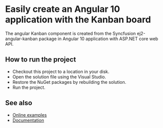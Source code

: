# Easily create an Angular 10 application with the Kanban board

The angular Kanban component is created from the Syncfusion ej2-angular-kanban package in Angular 10 application with ASP.NET core web API.

## How to run the project

* Checkout this project to a location in your disk.
* Open the solution file using the Visual Studio.
* Restore the NuGet packages by rebuilding the solution.
* Run the project.

## See also
* [Online examples](https://ej2.syncfusion.com/angular/demos/#/material/kanban/overview/)
* [Documentation](https://ej2.syncfusion.com/angular/documentation/kanban/getting-started/)
